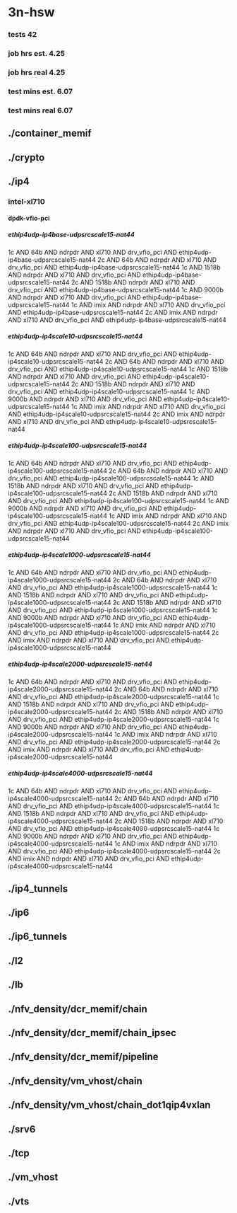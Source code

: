 # 3n-hsw
### tests 42
### job hrs est. 4.25
### job hrs real 4.25
### test mins est. 6.07
### test mins real 6.07
## ./container_memif
## ./crypto
## ./ip4
### intel-xl710
#### dpdk-vfio-pci
##### ethip4udp-ip4base-udpsrcscale15-nat44
1c AND 64b AND ndrpdr AND xl710 AND drv_vfio_pci AND ethip4udp-ip4base-udpsrcscale15-nat44
2c AND 64b AND ndrpdr AND xl710 AND drv_vfio_pci AND ethip4udp-ip4base-udpsrcscale15-nat44
1c AND 1518b AND ndrpdr AND xl710 AND drv_vfio_pci AND ethip4udp-ip4base-udpsrcscale15-nat44
2c AND 1518b AND ndrpdr AND xl710 AND drv_vfio_pci AND ethip4udp-ip4base-udpsrcscale15-nat44
1c AND 9000b AND ndrpdr AND xl710 AND drv_vfio_pci AND ethip4udp-ip4base-udpsrcscale15-nat44
1c AND imix AND ndrpdr AND xl710 AND drv_vfio_pci AND ethip4udp-ip4base-udpsrcscale15-nat44
2c AND imix AND ndrpdr AND xl710 AND drv_vfio_pci AND ethip4udp-ip4base-udpsrcscale15-nat44
##### ethip4udp-ip4scale10-udpsrcscale15-nat44
1c AND 64b AND ndrpdr AND xl710 AND drv_vfio_pci AND ethip4udp-ip4scale10-udpsrcscale15-nat44
2c AND 64b AND ndrpdr AND xl710 AND drv_vfio_pci AND ethip4udp-ip4scale10-udpsrcscale15-nat44
1c AND 1518b AND ndrpdr AND xl710 AND drv_vfio_pci AND ethip4udp-ip4scale10-udpsrcscale15-nat44
2c AND 1518b AND ndrpdr AND xl710 AND drv_vfio_pci AND ethip4udp-ip4scale10-udpsrcscale15-nat44
1c AND 9000b AND ndrpdr AND xl710 AND drv_vfio_pci AND ethip4udp-ip4scale10-udpsrcscale15-nat44
1c AND imix AND ndrpdr AND xl710 AND drv_vfio_pci AND ethip4udp-ip4scale10-udpsrcscale15-nat44
2c AND imix AND ndrpdr AND xl710 AND drv_vfio_pci AND ethip4udp-ip4scale10-udpsrcscale15-nat44
##### ethip4udp-ip4scale100-udpsrcscale15-nat44
1c AND 64b AND ndrpdr AND xl710 AND drv_vfio_pci AND ethip4udp-ip4scale100-udpsrcscale15-nat44
2c AND 64b AND ndrpdr AND xl710 AND drv_vfio_pci AND ethip4udp-ip4scale100-udpsrcscale15-nat44
1c AND 1518b AND ndrpdr AND xl710 AND drv_vfio_pci AND ethip4udp-ip4scale100-udpsrcscale15-nat44
2c AND 1518b AND ndrpdr AND xl710 AND drv_vfio_pci AND ethip4udp-ip4scale100-udpsrcscale15-nat44
1c AND 9000b AND ndrpdr AND xl710 AND drv_vfio_pci AND ethip4udp-ip4scale100-udpsrcscale15-nat44
1c AND imix AND ndrpdr AND xl710 AND drv_vfio_pci AND ethip4udp-ip4scale100-udpsrcscale15-nat44
2c AND imix AND ndrpdr AND xl710 AND drv_vfio_pci AND ethip4udp-ip4scale100-udpsrcscale15-nat44
##### ethip4udp-ip4scale1000-udpsrcscale15-nat44
1c AND 64b AND ndrpdr AND xl710 AND drv_vfio_pci AND ethip4udp-ip4scale1000-udpsrcscale15-nat44
2c AND 64b AND ndrpdr AND xl710 AND drv_vfio_pci AND ethip4udp-ip4scale1000-udpsrcscale15-nat44
1c AND 1518b AND ndrpdr AND xl710 AND drv_vfio_pci AND ethip4udp-ip4scale1000-udpsrcscale15-nat44
2c AND 1518b AND ndrpdr AND xl710 AND drv_vfio_pci AND ethip4udp-ip4scale1000-udpsrcscale15-nat44
1c AND 9000b AND ndrpdr AND xl710 AND drv_vfio_pci AND ethip4udp-ip4scale1000-udpsrcscale15-nat44
1c AND imix AND ndrpdr AND xl710 AND drv_vfio_pci AND ethip4udp-ip4scale1000-udpsrcscale15-nat44
2c AND imix AND ndrpdr AND xl710 AND drv_vfio_pci AND ethip4udp-ip4scale1000-udpsrcscale15-nat44
##### ethip4udp-ip4scale2000-udpsrcscale15-nat44
1c AND 64b AND ndrpdr AND xl710 AND drv_vfio_pci AND ethip4udp-ip4scale2000-udpsrcscale15-nat44
2c AND 64b AND ndrpdr AND xl710 AND drv_vfio_pci AND ethip4udp-ip4scale2000-udpsrcscale15-nat44
1c AND 1518b AND ndrpdr AND xl710 AND drv_vfio_pci AND ethip4udp-ip4scale2000-udpsrcscale15-nat44
2c AND 1518b AND ndrpdr AND xl710 AND drv_vfio_pci AND ethip4udp-ip4scale2000-udpsrcscale15-nat44
1c AND 9000b AND ndrpdr AND xl710 AND drv_vfio_pci AND ethip4udp-ip4scale2000-udpsrcscale15-nat44
1c AND imix AND ndrpdr AND xl710 AND drv_vfio_pci AND ethip4udp-ip4scale2000-udpsrcscale15-nat44
2c AND imix AND ndrpdr AND xl710 AND drv_vfio_pci AND ethip4udp-ip4scale2000-udpsrcscale15-nat44
##### ethip4udp-ip4scale4000-udpsrcscale15-nat44
1c AND 64b AND ndrpdr AND xl710 AND drv_vfio_pci AND ethip4udp-ip4scale4000-udpsrcscale15-nat44
2c AND 64b AND ndrpdr AND xl710 AND drv_vfio_pci AND ethip4udp-ip4scale4000-udpsrcscale15-nat44
1c AND 1518b AND ndrpdr AND xl710 AND drv_vfio_pci AND ethip4udp-ip4scale4000-udpsrcscale15-nat44
2c AND 1518b AND ndrpdr AND xl710 AND drv_vfio_pci AND ethip4udp-ip4scale4000-udpsrcscale15-nat44
1c AND 9000b AND ndrpdr AND xl710 AND drv_vfio_pci AND ethip4udp-ip4scale4000-udpsrcscale15-nat44
1c AND imix AND ndrpdr AND xl710 AND drv_vfio_pci AND ethip4udp-ip4scale4000-udpsrcscale15-nat44
2c AND imix AND ndrpdr AND xl710 AND drv_vfio_pci AND ethip4udp-ip4scale4000-udpsrcscale15-nat44
## ./ip4_tunnels
## ./ip6
## ./ip6_tunnels
## ./l2
## ./lb
## ./nfv_density/dcr_memif/chain
## ./nfv_density/dcr_memif/chain_ipsec
## ./nfv_density/dcr_memif/pipeline
## ./nfv_density/vm_vhost/chain
## ./nfv_density/vm_vhost/chain_dot1qip4vxlan
## ./srv6
## ./tcp
## ./vm_vhost
## ./vts

